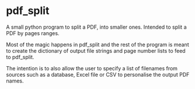 # pdf_split
A small python program to split a PDF, into smaller ones. Intended to split a PDF by pages ranges.

Most of the magic happens in pdf_split and the rest of the program is meant to create the dictionary of output file strings and page number lists to feed to pdf_split.

The intention is to also allow the user to specify a list of filenames from sources such as a database, Excel file or CSV to personalise the output PDF names.

